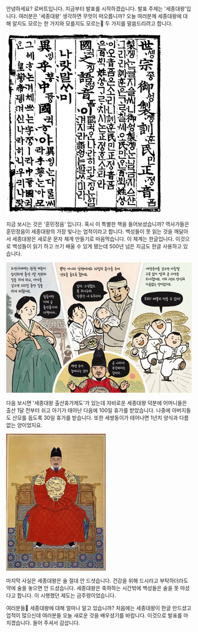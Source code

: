 안녕하세요? 로버트입니다. 지금부터 발표를 시작하겠습니다. 발표 주제는 '세종대왕'입니다. 여러분은 '세종대왕' 생각하면 무엇이 떠오릅니까? 오늘 여러분께 세종대왕에 대해 알지도 모르는 한 가지와 모를지도 모르는 두 가지를 말씀드리려고 합니다.

![](훈민정음.png)

지금 보시는 것은 '훈민정음' 입니다. 혹시 이 특별한 책을 들어보셨습니까? 역사가들은 훈민정음이 세종대왕의 가장 빛나는 업적이라고 합니다. 백성들이 못 읽는 것을 깨달아서 세종대왕은 새로운 문자 체계 만들기로 마음먹습니다. 이 체계는 한글입니다. 이것으로 백성들이 읽기 하고 쓰기 배울 수 있게 됐는데 500년 넘은 지금도 한글 사용하고 있습니다.

![](세종대왕_출산휴가제도.png)

다음 보시면 '세종대왕 출산휴가제도'가 있는데 자비로운 세종대왕 덕분에 어머니들은 출산 1달 전부터 쉬고 아기가 태아난 다음에 100일 휴가를 받았습니다. 나중에 아버지들도 산모를 돕도록 30일 휴가를 받습니다. 또한 세쌍동이가 테어나면 1년치 양식과 다름없는 양이었지요.

![](세종대왕.jpg)

마지막 사실은 세종대왕은 술 절대 안 드셧습니다. 건강을 위해 드시라고 부탁하더라도 약에 술을 놓으면 안 드셨습니다. 세종대왕은 축하하는 시간밖에 백성들은 술을 못 마셨다고 합니다. 이 시행했던 제도는 금주령이었습니다.

여러분들 세종대왕에 대해 얼마나 알고 있습니까? 처음에는 세종대왕이 한글 만드셨고 업적이 많으신데 여러분들 오늘 새로운 것을 배우셨기를 바랍니다. 이것으로 발표를 마치겠습니다. 들어 주셔서 감삽니다.
